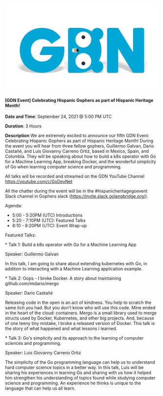 

<!-- Featured photo for event -->
![GDN Logo](../../logo/GDN-Featured.png)

<!-- Title for event -->
#### [GDN Event] Celebrating Hispanic Gophers as part of Hispanic Heritage Month!

<!-- Time and date of event. Please adjust time to match the respective timezone -->
**Date and Time**: September 24, 2021 @ 5:00 PM UTC

**Duration**: 3 Hours

<!-- Event Description -->
**Description**
We are extremely excited to announce our fifth GDN Event: Celebrating Hispanic Gophers as part of Hispanic Heritage Month! During the event you will hear from three fellow gophers, Guillermo Galvan, Dario Castañé, and Luis Giovanny Carreno Ortiz, based in Mexico, Spain, and Colombia. They will be speaking about how to build a k8s operator with Go for a Machine Learning App, breaking Docker, and the wonderful simplicity of Go when learning computer science and programming.

All talks will be recorded and streamed on the GDN YouTube Channel https://youtube.com/c/GoDevNet

All the chatter during the event will be in the #hispanicheritagegoevent  Slack channel in Gophers slack (https://invite.slack.golangbridge.org/).

Agenda:
* 5:00 - 5:20PM (UTC) Introductions
* 5:20 - 7:10PM (UTC): Featured Talks
* 8:10 - 8:20PM (UTC): Event Wrap-up

Featured Talks:

\* Talk 1: Build a k8s operator with Go for a Machine Learning App

Speaker: Guillermo Galvan

In this talk, I am going to share about extending kubernetes with Go, in addition to interacting with a Machine Learning application example.

\* Talk 2: Oops - I broke Docker. A story about maintaining github.com/imdario/mergo

Speaker: Dario Castañé

Releasing code in the open is an act of kindness. You help to scratch the same itch you had. But you don't know who will use this code. Mine ended in the heart of the cloud: containers. Mergo is a small library used to merge structs used by Docker, Kubernetes, and other big projects. And, because of one teeny tiny mistake, I broke a released version of Docker. This talk is the story of what happened and what lessons I learned.

\* Talk 3: Go's simplicity and its approach to the learning of computer sciences and programming.

Speaker: Luis Giovanny Carreno Ortiz

The simplicity of the Go programming language can help us to understand hard computer science topics in a better way. In this talk, Luis will be sharing his experiences in learning Go and sharing with us how it helped him strengthen his understanding of topics found while studying computer science and programming. An experience he thinks is unique to the language that can help us all learn.

